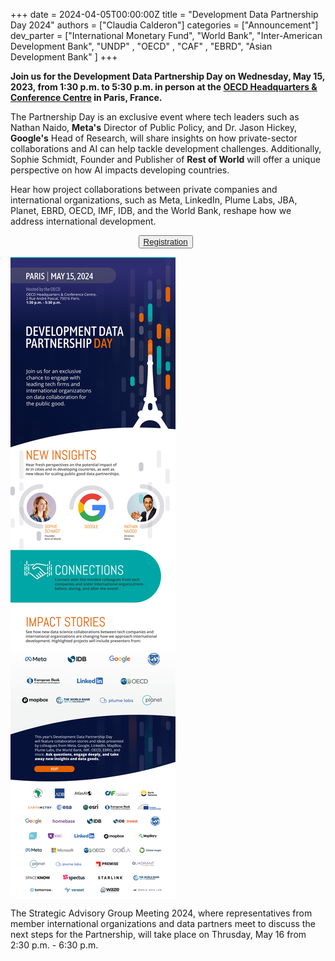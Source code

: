 +++
date =  2024-04-05T00:00:00Z
title = "Development Data Partnership Day 2024"
authors = ["Claudia Calderon"]
categories = ["Announcement"]
dev_parter = ["International Monetary Fund", "World Bank", "Inter-American Development Bank", "UNDP" , "OECD" , "CAF" , "EBRD", "Asian Development Bank" ]
+++

**Join us for the Development Data Partnership Day on Wednesday, May 15, 2023, from 1:30 p.m. to 5:30 p.m. in person at the [OECD Headquarters & Conference Centre](https://www.oecd.org/conference-centre/access/) in Paris, France.**

The Partnership Day is an exclusive event where tech leaders such as Nathan Naido, **Meta's** Director of Public Policy, and Dr. Jason Hickey, **Google's** Head of Research, will share insights on how private-sector collaborations and AI can help tackle development challenges. Additionally, Sophie Schmidt, Founder and Publisher of **Rest of World** will offer a unique perspective on how AI impacts developing countries.

Hear how project collaborations between private companies and international organizations, such as Meta, LinkedIn, Plume Labs, JBA, Planet, EBRD, OECD, IMF, IDB, and the World Bank, reshape how we address international development. 

<p style="text-align:center">
    <button type="button" class="btn btn-outline-info"><a href="https://forms.office.com.mcas.ms/pages/responsepage.aspx?id=wP6iMWsmZ0y1bieW2PWcNnFCsHhxqiNJllqArA6vm_1UME01STJNWlFIV1U3TVcwNzRVRFpQVzY4Qy4u"> Registration
    </a>
    </button>
    &nbsp;
    
</p>

![](DDP-2024_web.png)

The Strategic Advisory Group Meeting 2024, where representatives from member international organizations and data partners meet to discuss the next steps for the Partnership, will take place on Thrusday, May 16 from 2:30 p.m. - 6:30 p.m.

